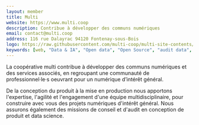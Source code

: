 ```yaml
---
layout: member
title: Multi
website: https://www.multi.coop
description: Contribue à développer des communs numériques
email: contact@multi.coop
address: 116 rue Dalayrac 94120 Fontenay-sous-Bois
logo: https://raw.githubusercontent.com/multi-coop/multi-site-contents/julien-update-colors/images/logos/logo-MULTI-colored-063442-02.png
keywords: [web, "Data & IA", "Open data", "Open Source", "audit data", Formation, dataviz]
---
```

La coopérative multi contribue à développer des communs numériques et des services associés, en regroupant une communauté de professionnel·le·s oeuvrant pour un numérique d’intérêt général.

De la conception du produit à la mise en production nous apportons l'expertise, l'agilité et l'engagement d'une équipe multidisciplinaire, pour construire avec vous des projets numériques d'intérêt général. Nous assurons également des missions de conseil et d'audit en conception de produit et data science.
